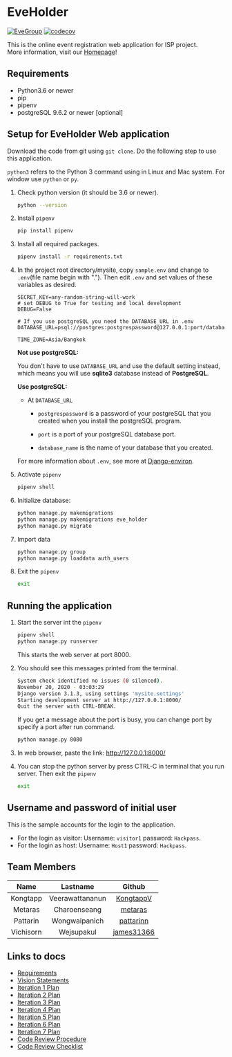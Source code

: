 # EveHolder

[![EveGroup](https://circleci.com/gh/EveGroup/EveHolder.svg?style=svg)](https://app.circleci.com/pipelines/github/EveGroup/EveHolder)
[![codecov](https://codecov.io/gh/EveGroup/EveHolder/branch/master/graph/badge.svg?token=IYHFBSLOV7)](https://codecov.io/gh/EveGroup/EveHolder/)

This is the online event registration web application for ISP project. <br>
More information, visit our [Homepage](https://github.com/EveGroup/EveHolder/wiki)!

## Requirements

- Python3.6 or newer
- pip
- pipenv
- postgreSQL 9.6.2 or newer [optional]

## Setup for EveHolder Web application

Download the code from git using `git clone`. Do the following step to use this application.

`python3` refers to the Python 3 command using in Linux and Mac system. For window use `python` or `py`.

1. Check python version (it should be 3.6 or newer).

   ```bash
   python --version
   ```

2. Install `pipenv`

   ```bash
   pip install pipenv
   ```

3. Install all required packages.

   ```bash
   pipenv install -r requirements.txt
   ```

4. In the project root directory/mysite, copy `sample.env` and change to `.env`(file name begin with "."). Then
   edit `.env` and set values of these variables as desired.

   ```env
   SECRET_KEY=any-random-string-will-work
   # set DEBUG to True for testing and local development
   DEBUG=False

   # If you use postgreSQL you need the DATABASE_URL in .env
   DATABASE_URL=psql://postgres:postgrespassword@127.0.0.1:port/database_name

   TIME_ZONE=Asia/Bangkok
   ```

   **Not use postgreSQL:**

   You don't have to use `DATABASE_URL` and use the default setting instead,  
   which means you will use **sqlite3** database instead of **PostgreSQL**.

   **Use postgreSQL:**

    - At `DATABASE_URL`

        - `postgrespassword` is a password of your postgreSQL that you created when you install the postgreSQL program.

        - `port` is a port of your postgreSQL database port.

        - `database_name` is the name of your database that you created.

   For more information about `.env`, see more at [Django-environ](https://django-environ.readthedocs.io/en/latest/).

5. Activate `pipenv`

   ```bash
   pipenv shell
   ```

6. Initialize database:

   ```bash
   python manage.py makemigrations
   python manage.py makemigrations eve_holder
   python manage.py migrate
   ```

7. Import data

   ```bash
   python manage.py group
   python manage.py loaddata auth_users
   ```

8. Exit the `pipenv`

   ```bash
   exit
   ```

## Running the application

1. Start the server int the `pipenv`

   ```bash
   pipenv shell
   python manage.py runserver
   ```

   This starts the web server at port 8000.

2. You should see this messages printed from the terminal.

   ```bash
   System check identified no issues (0 silenced).
   November 20, 2020 - 03:03:29
   Django version 3.1.3, using settings 'mysite.settings'
   Starting development server at http://127.0.0.1:8000/
   Quit the server with CTRL-BREAK.
   ```

   If you get a message about the port is busy, you can change port by specify a port after run command.

   ```bash
   python manage.py 8080
   ```

3. In web browser, paste the link: <http://127.0.0.1:8000/>

4. You can stop the python server by press CTRL-C in terminal that you run server. Then exit the `pipenv`

   ```bash
   exit
   ```

## Username and password of initial user

This is the sample accounts for the login to the application.

- For the login as visitor: Username: `visitor1` password: `Hackpass`.
- For the login as host: Username: `Host1` password: `Hackpass`.

## Team Members

| Name | Lastname | Github |
|:---:|:---:|:---:|
| Kongtapp | Veerawattananun| [KongtappV](https://github.com/KongtappV) |
| Metaras | Charoenseang | [metaras](https://github.com/metaras) |
| Pattarin | Wongwaipanich | [pattarinn](https://github.com/pattarinn) |
| Vichisorn | Wejsupakul | [james31366](https://github.com/james31366) |

## Links to docs

- [Requirements](https://github.com/EveGroup/EveHolder/wiki/Requirements)
- [Vision Statements](https://github.com/EveGroup/EveHolder/wiki/Vision-Statement)
- [Iteration 1 Plan](https://github.com/EveGroup/EveHolder/wiki/Iteration-1-Plan)
- [Iteration 2 Plan](https://github.com/EveGroup/EveHolder/wiki/Iteration-2-Plan)
- [Iteration 3 Plan](https://github.com/EveGroup/EveHolder/wiki/Iteration-3-Plan)
- [Iteration 4 Plan](https://github.com/EveGroup/EveHolder/wiki/Iteration-4-Plan)
- [Iteration 5 Plan](https://github.com/EveGroup/EveHolder/wiki/Iteration-5-Plan)
- [Iteration 6 Plan](https://github.com/EveGroup/EveHolder/wiki/Iteration-6-Plan)
- [Iteration 7 Plan](https://github.com/EveGroup/EveHolder/wiki/Iteration-7-Plan)
- [Code Review Procedure](https://github.com/EveGroup/EveHolder/wiki/Code-Review-Procedure)
- [Code Review Checklist](https://github.com/EveGroup/EveHolder/wiki/Code-Review-checklist)
